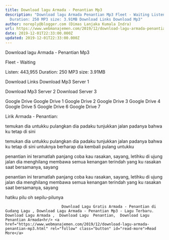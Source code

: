 ```yaml
---
title: Download lagu Armada - Penantian Mp3
description: "Download lagu Armada Penantian Mp3 Fleet - Waiting Listen: 443,955
  Duration: 250 MP3 size: 3.91MB Download Links Download Mp3"
author: noreply@blogger.com (Dimas Lanjaka Kumala Indra)
url: https://www.webmanajemen.com/2019/12/download-lagu-armada-penantian-mp3.html
date: 2019-12-01T22:33:00.000Z
updated: 2019-12-01T22:33:00.000Z
---
```


Download lagu Armada - Penantian Mp3

  Fleet - Waiting 

  Listen: 443,955 
  Duration: 250 
  MP3 size: 3.91MB 

  Download Links 
  Download Mp3 Server 1 

  Download Mp3 Server 2 
  Download Server 3 


  Google Drive   Google Drive 1 
  Google Drive 2 
  Google Drive 3 
  Google Drive 4 
  Google Drive 5 
  Google Drive 6 
  Google Drive 7 


                             
Lirik Armada - Penantian:
                             
temukan dia untukku
  pulangkan dia padaku
  tunjukkan jalan padanya
  bahwa ku tetap di sini
  
  temukan dia untukku
  pulangkan dia padaku
  tunjukkan jalan padanya
  bahwa ku tetap di sini untuknya
  berharap dia kembali pulang untukku
  
  penantian ini teramatlah panjang
  coba kau rasakan, sayang, letihku di ujung jalan
  dia menghilang membawa semua kenangan
  terindah yang ku rasakan saat bersamanya, sayang
  
  penantian ini teramatlah panjang
  coba kau rasakan, sayang, letihku di ujung jalan
  dia menghilang membawa semua kenangan
  terindah yang ku rasakan saat bersamanya, sayang
  
  hatiku pilu oh sepilu-pilunya                                 
                                 
                             Download Lagu Gratis Armada - Penantian di Gudang Lagu , Download Lagu Armada - Penantian Mp3 - Lagu Terbaru.                                                         Download Lagu Armada ,  Download Lagu  Penantian,  Download Lagu  Penantian Armada<hr/> <a href="https://www.webmanajemen.com/2019/12/download-lagu-armada-penantian-mp3.html" rel="follow" class="button" id="read-more">Read More</a>